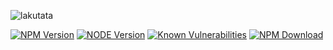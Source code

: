 ![lakutata](https://socialify.git.ci/lakutata/lakutata/image?description=1&descriptionEditable=An%20IoC-based%20universal%20application%20framework&font=Source%20Code%20Pro&forks=1&language=1&logo=https%3A%2F%2Fraw.githubusercontent.com%2Flakutata%2Flakutata%2Fmain%2Fassets%2Flogo.svg&name=1&pattern=Circuit%20Board&stargazers=1&theme=Auto)

[![NPM Version](https://img.shields.io/npm/v/lakutata?color=informational&style=flat-square)](https://npmjs.org/package/lakutata)
[![NODE Version](https://img.shields.io/node/v/lakutata?color=informational&style=flat-square)](https://npmjs.org/package/lakutata)
[![Known Vulnerabilities](https://snyk.io/test/npm/lakutata/badge.svg?style=flat-square)](https://snyk.io/test/npm/lakutata)
[![NPM Download](https://img.shields.io/npm/dm/lakutata?style=flat-square)](https://npmjs.org/package/lakutata)

